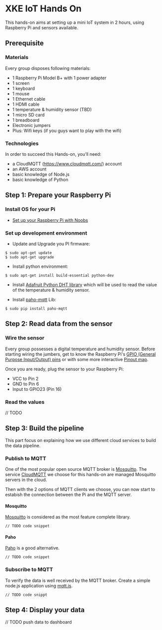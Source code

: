 # XKE IoT Hands On

This hands-on aims at setting up a mini IoT system in 2 hours, using Raspberry 
Pi and sensors available.

## Prerequisite

### Materials

Every group disposes following materials:

- 1 Raspberry Pi Model B+ with 1 power adapter
- 1 screen
- 1 keyboard
- 1 mouse
- 1 Ethernet cable
- 1 HDMI cable
- 1 temperature & humidity sensor (TBD)
- 1 micro SD card
- 1 breadboard
- Electronic jumpers
- Plus: Wifi keys (if you guys want to play with the wifi)

### Technologies

In order to succeed this Hands-on, you’ll need:
- a CloudMQTT (https://www.cloudmqtt.com/) account
- an AWS account
- basic knowledge of Node.js
- basic knowledge of Python

## Step 1: Prepare your Raspberry Pi

### Install OS for your Pi

- [Set up your Raspberry Pi with Noobs](https://www.raspberrypi.org/help/noobs-setup/)

### Set up development environment

- Update and Upgrade you PI firmware:
```
$ sudo apt-get update
$ sudo apt-get upgrade
```

- Install python environment:
```
$ sudo apt-get install build-essential python-dev
```

- Install [Adafruit Python DHT library](https://github.com/adafruit/Adafruit_Python_DHT) 
which will be used to read the value of the temperature & humidity sensor.

- Install [paho-mqtt](https://pypi.python.org/pypi/paho-mqtt/1.1) Lib:
```
$ sudo pip install paho-mqtt
```

## Step 2: Read data from the sensor

### Wire the sensor

Every group possesses a digital temperature and humidity sensor. Before starting 
wiring the jumbers, get to know the Raspberry Pi's [GPIO (General Purpose Input/Output) pins](https://www.raspberrypi.org/documentation/usage/gpio/) 
or with some more interactive [Pinout map](http://pinout.xyz/).

Once you are ready, plug the sensor to your Raspberry Pi:

- VCC to Pin 2
- GND to Pin 6
- Input to GPIO23 (Pin 16)

### Read the values

// TODO

## Step 3: Build the pipeline

This part focus on explaining how we use different cloud services to build the data pipeline.

### Publish to MQTT

One of the most popular open source MQTT broker is [Mosquitto](http://mosquitto.org/). The service [CloudMQTT](https://www.cloudmqtt.com/) we choose for this hands-on are managed Mosquitto servers in the cloud. 

Then with the 2 options of MQTT clients we choose, you can now start to estabish the connection between the Pi and the MQTT server.

#### Mosquitto

[Mosquitto](http://mosquitto.org/documentation/python/) is considered as the most feature complete library.

```
// TODO code snippet
```

#### Paho

[Paho](https://www.eclipse.org/paho/clients/python/) is a good alternative.

```
// TODO code snippet
```

### Subscribe to MQTT

To verify the data is well received by the MQTT broker. Create a simple node.js application using [mqtt.js](https://github.com/mqttjs/MQTT.js).

```
// TODO code snippt
```

## Step 4: Display your data

// TODO push data to dashboard

